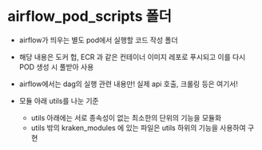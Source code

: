 # airflow_pod_scripts 폴더

- airflow가 띄우는 별도 pod에서 실행할 코드 작성 폴더

- 해당 내용은 도커 헙, ECR 과 같은 컨테이너 이미지 레포로 푸시되고 이를 다시 POD 생성 시 풀받아 사용

- airflow에서는 dag의 실행 관련 내용만! 실제 api 호출, 크롤링 등은 여기서!

- 모듈 아래 utils를 나눈 기준
    - utils 아래에는 서로 종속성이 없는 최소한의 단위의 기능을 모듈화
    - utils 밖의 kraken_modules 에 있는 파일은 utils 하위의 기능을 사용하여 구현